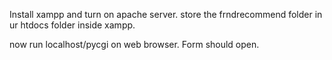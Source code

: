 Install xampp
and turn on apache server.
store the frndrecommend folder in ur htdocs folder inside xampp.


now run localhost/pycgi on web browser.
Form should open.

